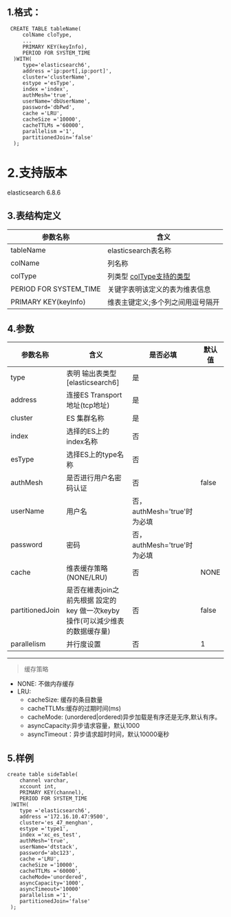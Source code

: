 
## 1.格式：
```
 CREATE TABLE tableName(
     colName cloType,
     ...
     PRIMARY KEY(keyInfo),
     PERIOD FOR SYSTEM_TIME
  )WITH(
     type='elasticsearch6',
     address ='ip:port[,ip:port]',
     cluster='clusterName',
     estype ='esType',
     index ='index',
     authMesh='true',
     userName='dbUserName',
     password='dbPwd',
     cache ='LRU',
     cacheSize ='10000',
     cacheTTLMs ='60000',
     parallelism ='1',
     partitionedJoin='false'
  );
```

# 2.支持版本
 elasticsearch 6.8.6
 
## 3.表结构定义
  
 |参数名称|含义|
 |----|---|
 | tableName | elasticsearch表名称|
 | colName | 列名称|
 | colType | 列类型 [colType支持的类型](../colType.md)|
 | PERIOD FOR SYSTEM_TIME | 关键字表明该定义的表为维表信息|
 | PRIMARY KEY(keyInfo) | 维表主键定义;多个列之间用逗号隔开|
 
## 4.参数

  |参数名称|含义|是否必填|默认值|
  |----|---|---|----|
  type|表明 输出表类型[elasticsearch6]|是||
  |address | 连接ES Transport地址(tcp地址)|是||
  |cluster | ES 集群名称 |是||
  |index | 选择的ES上的index名称|否||
  |esType | 选择ES上的type名称|否||
  |authMesh | 是否进行用户名密码认证 | 否 | false|
  |userName | 用户名 | 否，authMesh='true'时为必填 ||
  |password | 密码 | 否，authMesh='true'时为必填 ||
  | cache | 维表缓存策略(NONE/LRU)|否|NONE|
  | partitionedJoin | 是否在維表join之前先根据 設定的key 做一次keyby操作(可以減少维表的数据缓存量)|否|false|
  |parallelism | 并行度设置|否|1|
  
  ----------
  > 缓存策略
  * NONE: 不做内存缓存
  * LRU:
    * cacheSize: 缓存的条目数量
    * cacheTTLMs:缓存的过期时间(ms)
    * cacheMode: (unordered|ordered)异步加载是有序还是无序,默认有序。
    * asyncCapacity:异步请求容量，默认1000
    * asyncTimeout：异步请求超时时间，默认10000毫秒

## 5.样例
```
create table sideTable(
    channel varchar,
    xccount int,
    PRIMARY KEY(channel),
    PERIOD FOR SYSTEM_TIME
 )WITH(
    type ='elasticsearch6',
    address ='172.16.10.47:9500',
    cluster='es_47_menghan',
    estype ='type1',
    index ='xc_es_test',
    authMesh='true',
    userName='dtstack',
    password='abc123',
    cache ='LRU',
    cacheSize ='10000',
    cacheTTLMs ='60000',
    cacheMode='unordered',
    asyncCapacity='1000',
    asyncTimeout='10000'
    parallelism ='1',
    partitionedJoin='false'
 );


```


